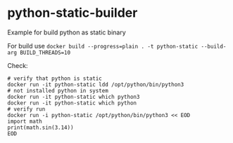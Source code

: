 # python-static-builder
Example for build python as static binary

For build use
`docker build --progress=plain . -t python-static --build-arg BUILD_THREADS=10`

Check:
```
# verify that python is static
docker run -it python-static ldd /opt/python/bin/python3
# not installed python in system
docker run -it python-static which python3
docker run -it python-static which python
# verify run
docker run -i python-static /opt/python/bin/python3 << EOD
import math
print(math.sin(3.14))
EOD
```
